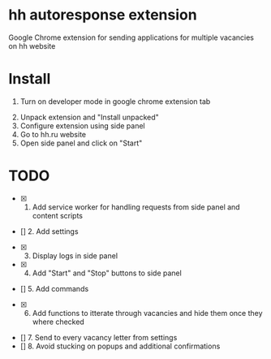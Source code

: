 # hh autoresponse extension
Google Chrome extension for sending applications for multiple vacancies on hh website

# Install
1. Turn on developer mode in google chrome extension tab
<!-- (add gif) -->
2. Unpack extension and "Install unpacked"
3. Configure extension using side panel
4. Go to hh.ru website
5. Open side panel and click on "Start"

# TODO
- [x] 1. Add service worker for handling requests from side panel and content scripts
- [] 2. Add settings
- [x] 3. Display logs in side panel
- [x] 4. Add "Start" and "Stop" buttons to side panel
- [] 5. Add commands
- [x] 6. Add functions to itterate through vacancies and hide them once they where checked
- [] 7. Send to every vacancy letter from settings
- [] 8. Avoid stucking on popups and additional confirmations